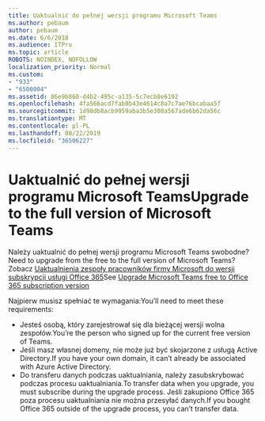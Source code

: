 ```yaml
---
title: Uaktualnić do pełnej wersji programu Microsoft Teams
ms.author: pebaum
author: pebaum
ms.date: 6/6/2018
ms.audience: ITPro
ms.topic: article
ROBOTS: NOINDEX, NOFOLLOW
localization_priority: Normal
ms.custom:
- "933"
- "6500004"
ms.assetid: 86e9b860-d4b2-495c-a135-5c7ecb8e6192
ms.openlocfilehash: 4fa566acd7fab0b43e4614c8a7c7ae76bcabaa5f
ms.sourcegitcommit: 1d98db8acb9959aba3b5e308a567ade6b62da56c
ms.translationtype: MT
ms.contentlocale: pl-PL
ms.lasthandoff: 08/22/2019
ms.locfileid: "36506227"
---
```

# <a name="upgrade-to-the-full-version-of-microsoft-teams"></a><span data-ttu-id="36f28-102">Uaktualnić do pełnej wersji programu Microsoft Teams</span><span class="sxs-lookup"><span data-stu-id="36f28-102">Upgrade to the full version of Microsoft Teams</span></span>

<span data-ttu-id="36f28-103">Należy uaktualnić do pełnej wersji programu Microsoft Teams swobodne?</span><span class="sxs-lookup"><span data-stu-id="36f28-103">Need to upgrade from the free to the full version of Microsoft Teams?</span></span> <span data-ttu-id="36f28-104">Zobacz [Uaktualnienia zespoły pracowników firmy Microsoft do wersji subskrypcji usługi Office 365](https://docs.microsoft.com/microsoftteams/upgrade-freemium)</span><span class="sxs-lookup"><span data-stu-id="36f28-104">See [Upgrade Microsoft Teams free to Office 365 subscription version](https://docs.microsoft.com/microsoftteams/upgrade-freemium)</span></span>

<span data-ttu-id="36f28-105">Najpierw musisz spełniać te wymagania:</span><span class="sxs-lookup"><span data-stu-id="36f28-105">You’ll need to meet these requirements:</span></span>

- <span data-ttu-id="36f28-106">Jesteś osobą, który zarejestrował się dla bieżącej wersji wolna zespołów.</span><span class="sxs-lookup"><span data-stu-id="36f28-106">You’re the person who signed up for the current free version of Teams.</span></span>
- <span data-ttu-id="36f28-107">Jeśli masz własnej domeny, nie może już być skojarzone z usługą Active Directory.</span><span class="sxs-lookup"><span data-stu-id="36f28-107">If you have your own domain, it can’t already be associated with Azure Active Directory.</span></span>
- <span data-ttu-id="36f28-108">Do transferu danych podczas uaktualniania, należy zasubskrybować podczas procesu uaktualniania.</span><span class="sxs-lookup"><span data-stu-id="36f28-108">To transfer data when you upgrade, you must subscribe during the upgrade process.</span></span> <span data-ttu-id="36f28-109">Jeśli zakupiono Office 365 poza procesu uaktualniania nie można przesyłać danych.</span><span class="sxs-lookup"><span data-stu-id="36f28-109">If you bought Office 365 outside of the upgrade process, you can’t transfer data.</span></span>
